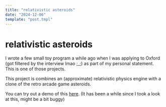 ```yaml
---
title: "relativistic asteroids"
date: "2024-12-06"
template: "post.tmpl"
---
```


# relativistic asteroids

I wrote a few small toy program a while ago when I was applying to Oxford (got filtered by the interview lmao ;_;) as part of my personal statement. This is one of those projects.

This project is combines an (approximate) relativistic physics engine with a clone of the retro arcade game asteroids.

You can try out a demo of this [here](https://r2.e74000.net/wasm/run.html?path=asteroids.wasm). (It has been a while since I took a look at this, might be a bit buggy)